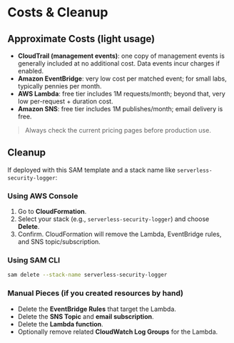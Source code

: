 
# Costs & Cleanup

## Approximate Costs (light usage)
- **CloudTrail (management events)**: one copy of management events is generally included at no additional cost. Data events incur charges if enabled.
- **Amazon EventBridge**: very low cost per matched event; for small labs, typically pennies per month.
- **AWS Lambda**: free tier includes 1M requests/month; beyond that, very low per-request + duration cost.
- **Amazon SNS**: free tier includes 1M publishes/month; email delivery is free.

> Always check the current pricing pages before production use.

## Cleanup
If deployed with this SAM template and a stack name like `serverless-security-logger`:

### Using AWS Console
1. Go to **CloudFormation**.
2. Select your stack (e.g., `serverless-security-logger`) and choose **Delete**.
3. Confirm. CloudFormation will remove the Lambda, EventBridge rules, and SNS topic/subscription.

### Using SAM CLI
```bash
sam delete --stack-name serverless-security-logger
```

### Manual Pieces (if you created resources by hand)
- Delete the **EventBridge Rules** that target the Lambda.
- Delete the **SNS Topic** and **email subscription**.
- Delete the **Lambda function**.
- Optionally remove related **CloudWatch Log Groups** for the Lambda.
